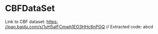 # CBFDataSet
Link to CBF dataset: [https: //pan.baidu.com/s/1uH5alFCmwh1EO3HHc6nPGQ](https://pan.baidu.com/s/1uH5alFCmwh1EO3HHc6nPGQ) // 
Extracted code: abcd
